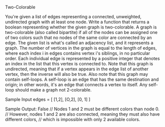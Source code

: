 Two-Colorable

You're given a list of edges representing a connected, unweighted, undirected graph with at least one node. Write a function that returns a boolean representing whether the given graph is two-colorable.
A graph is two-colorable (also called bipartite) if all of the nodes can be assigned one of two colors such that no nodes of the same color are connected by an edge.
The given list is what's called an adjacency list, and it represents a graph. The number of vertices in the graph is equal to the length of edges, where each index i in edges contains vertex i's siblings, in no particular order. Each individual edge is represented by a positive integer that denotes an index in the list that this vertex is connected to. Note that this graph is undirected, meaning that if a vertex appears in the edge list of another vertex, then the inverse will also be true.
Also note that this graph may contain self-loops. A self-loop is an edge that has the same destination and origin; in other words, it's an edge that connects a vertex to itself. Any self-loop should make a graph not 2-colorable.


Sample Input
edges = [
    [1,2],
    [O,2],
    [0, 1]
]


Sample Output: False
// Nodes 1 and 2 must be different colors than node 0.
// However, nodes 1 and 2 are also connected, meaning they must also have different colors,
// which is impossible with only 2 available colors.